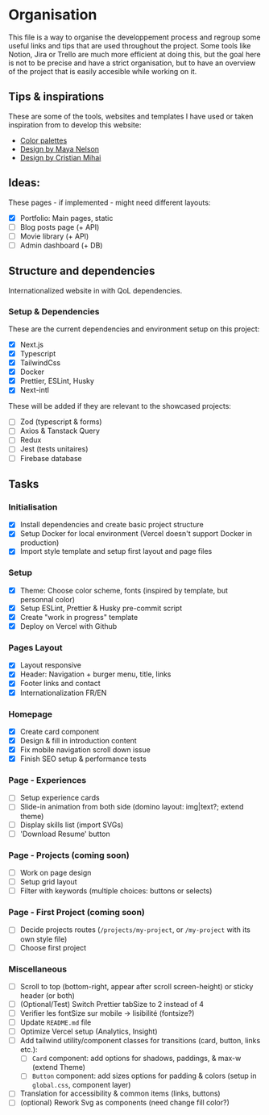 # Organisation

This file is a way to organise the developpement process and regroup some useful links and tips that are used throughout the project. Some tools like Notion, Jira or Trello are much more efficient at doing this, but the goal here is not to be precise and have a strict organisation, but to have an overview of the project that is easily accesible while working on it.

## Tips & inspirations

These are some of the tools, websites and templates I have used or taken inspiration from to develop this website:

- [Color palettes](https://coolors.co/34a1bc-2f819a-145169-0b2c3e-ffeb34-ffc229-d9990d-ad8226)
- [Design by Maya Nelson](https://www.wix.com/website-template/view/html/2622?originUrl=https%3A%2F%2Fwww.wix.com%2Fwebsite%2Ftemplates%2Fhtml%2Fportfolio-cv&tpClick=view_button&esi=bab18c59-35d9-412d-986c-991e8416c5c8)
- [Design by Cristian Mihai](https://www.youtube.com/watch?v=Rew98iFupBM)

## Ideas:

These pages - if implemented - might need different layouts: 

- [x] Portfolio: Main pages, static
- [ ] Blog posts page (+ API)
- [ ] Movie library (+ API)
- [ ] Admin dashboard (+ DB)

## Structure and dependencies

Internationalized website in with QoL dependencies.

### Setup & Dependencies

These are the current dependencies and environment setup on this project:  
- [x] Next.js
- [x] Typescript
- [x] TailwindCss
- [x] Docker
- [x] Prettier, ESLint, Husky
- [x] Next-intl

These will be added if they are relevant to the showcased projects:  
- [ ] Zod (typescript & forms)
- [ ] Axios & Tanstack Query
- [ ] Redux
- [ ] Jest (tests unitaires)
- [ ] Firebase database

## Tasks

### Initialisation

- [x] Install dependencies and create basic project structure
- [x] Setup Docker for local environment (Vercel doesn't support Docker in production)
- [x] Import style template and setup first layout and page files

### Setup

- [x] Theme: Choose color scheme, fonts (inspired by template, but personnal color)
- [x] Setup ESLint, Prettier & Husky pre-commit script
- [x] Create "work in progress" template
- [x] Deploy on Vercel with Github

### Pages Layout

- [x] Layout responsive
- [x] Header: Navigation + burger menu, title, links
- [x] Footer links and contact
- [x] Internationalization FR/EN

### Homepage

- [x] Create card component
- [x] Design & fill in introduction content
- [x] Fix mobile navigation scroll down issue
- [x] Finish SEO setup & performance tests

### Page - Experiences
- [ ] Setup experience cards
- [ ] Slide-in animation from both side (domino layout: img|text?; extend theme)
- [ ] Display skills list (import SVGs)
- [ ] 'Download Resume' button

### Page - Projects (coming soon)
- [ ] Work on page design
- [ ] Setup grid layout
- [ ] Filter with keywords (multiple choices: buttons or selects)
  
### Page - First Project (coming soon)
- [ ] Decide projects routes (`/projects/my-project`, or `/my-project` with its own style file)
- [ ] Choose first project

### Miscellaneous
- [ ] Scroll to top (bottom-right, appear after scroll screen-height) or sticky header (or both)
- [ ] (Optional/Test) Switch Prettier tabSize to 2 instead of 4
- [ ] Verifier les fontSize sur mobile -> lisibilité (fontsize?)
- [ ] Update `README.md` file
- [ ] Optimize Vercel setup (Analytics, Insight)
- [ ] Add tailwind utility/component classes for transitions (card, button, links etc.):
  - [ ] `Card` component: add options for shadows, paddings, & max-w (extend Theme)
  - [ ] `Button` component: add sizes options for padding & colors (setup in `global.css`, component layer)
- [ ] Translation for accessibility & common items (links, buttons)
- [ ] (optional) Rework Svg as components (need change fill color?)
